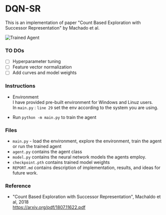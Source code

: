 [//]: # (Image References)

[image1]: https://github.com/bonniesjli/DQN_SR/blob/master/asset/sr.gif "Trained Agent"

# DQN-SR

This is an implementation of paper "Count Based Exploration with Successor Representation" by Machado et al. 

![Trained Agent][image1]

### TO DOs
- [ ] Hyperparameter tuning
- [ ] Feature vector normalization
- [ ] Add curves and model weights

### Instructions
* Environment<br>
I have provided pre-built environment for Windows and Linuz users.<br>
In `main.py` : `line 29` set the env according to the system you are using.<br>

* Run `python -m main.py` to train the agent 

### Files
* `main.py` - load the environment, explore the environment, train the agent or run the trained agent
* `agent.py` contains the agent class 
* `model.py` contains the neural network models the agents employ. 
* `checkpoint.pth` contains trained model weights <br>
* `REPORT.md` contains description of implementation, results, and ideas for future work.<br>

### Reference
* "Count Based Exploration with Successor Representation", Machaldo et al, 2018<br>
https://arxiv.org/pdf/1807.11622.pdf <br>
